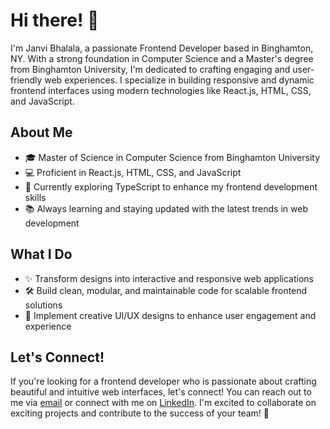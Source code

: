 # Hi there! 👋

I'm Janvi Bhalala, a passionate Frontend Developer based in Binghamton, NY. With a strong foundation in Computer Science and a Master's degree from Binghamton University, I'm dedicated to crafting engaging and user-friendly web experiences. I specialize in building responsive and dynamic frontend interfaces using modern technologies like React.js, HTML, CSS, and JavaScript.

## About Me

- 🎓 Master of Science in Computer Science from Binghamton University
- 💻 Proficient in React.js, HTML, CSS, and JavaScript
- 🌱 Currently exploring TypeScript to enhance my frontend development skills
- 📚 Always learning and staying updated with the latest trends in web development

## What I Do

- ✨ Transform designs into interactive and responsive web applications
- 🛠️ Build clean, modular, and maintainable code for scalable frontend solutions
- 🎨 Implement creative UI/UX designs to enhance user engagement and experience

## Let's Connect!

If you're looking for a frontend developer who is passionate about crafting beautiful and intuitive web interfaces, let's connect! You can reach out to me via [email](mailto:Jbhalal1@binghamton.edu) or connect with me on [LinkedIn](linkedin.com/in/janvibhalala). I'm excited to collaborate on exciting projects and contribute to the success of your team! 🚀


<!--
**janvi33/janvi33** is a ✨ _special_ ✨ repository because its `README.md` (this file) appears on your GitHub profile.

Here are some ideas to get you started:

- 🔭 I’m currently working on ...
- 🌱 I’m currently learning ...
- 👯 I’m looking to collaborate on ...
- 🤔 I’m looking for help with ...
- 💬 Ask me about ...
- 📫 How to reach me: ...
- 😄 Pronouns: ...
- ⚡ Fun fact: ...
-->
